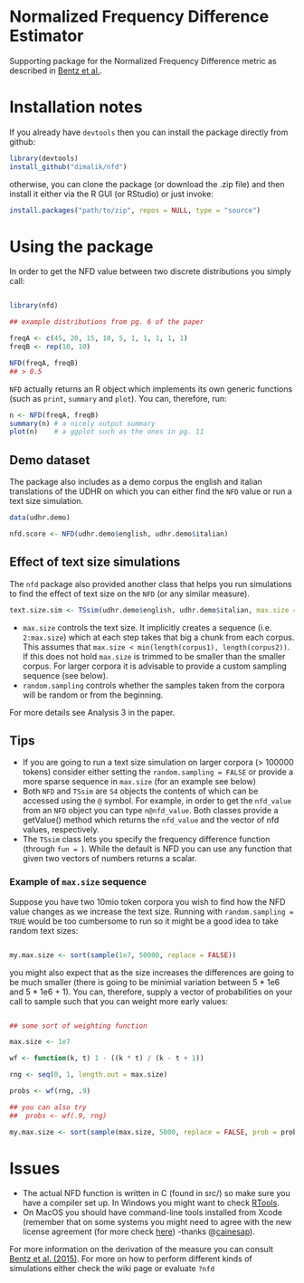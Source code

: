 # Normalized Frequency Difference Estimator

Supporting package for the Normalized Frequency Difference metric as described in [Bentz et al.](http://bit.ly/1KtlXzu).

# Installation notes

If you already have `devtools` then you can install the package directly from github:

```r
library(devtools)
install_github("dimalik/nfd")
```

otherwise, you can clone the package (or download the .zip file) and then install it either via the R GUI (or RStudio) or just invoke:

```r
install.packages("path/to/zip", repos = NULL, type = "source")
```

# Using the package

In order to get the NFD value between two discrete distributions you simply call:

```r

library(nfd)

## example distributions from pg. 6 of the paper

freqA <- c(45, 20, 15, 10, 5, 1, 1, 1, 1, 1)
freqB <- rep(10, 10)

NFD(freqA, freqB)
## > 0.5
```

`NFD` actually returns an R object which implements its own generic functions (such as `print`, `summary` and `plot`). You can, therefore, run:

```R
n <- NFD(freqA, freqB)
summary(n) # a nicely output summary
plot(n)    # a ggplot such as the ones in pg. 11
```

## Demo dataset

The package also includes as a demo corpus the english and italian translations of the UDHR on which you can either find the `NFD` value or run a text size simulation.

```R
data(udhr.demo)

nfd.score <- NFD(udhr.demo$english, udhr.demo$italian)
```

## Effect of text size simulations

The `nfd` package also provided another class that helps you run simulations to find the effect of text size on the `NFD` (or any similar measure).

```R
text.size.sim <- TSsim(udhr.demo$english, udhr.demo$italian, max.size = 1000, random.sampling = TRUE)
```

- `max.size` controls the text size. It implicitly creates a sequence (i.e. `2:max.size`) which at each step takes that big a chunk from each corpus. This assumes that `max.size < min(length(corpus1), length(corpus2))`. If this does not hold `max.size` is trimmed to be smaller than the smaller corpus. For larger corpora it is advisable to provide a custom sampling sequence (see below).
- `random.sampling` controls whether the samples taken from the corpora will be random or from the beginning.

For more details see Analysis 3 in the paper.

## Tips

- If you are going to run a text size simulation on larger corpora (> 100000 tokens) consider either setting the `random.sampling = FALSE` or provide a more sparse sequence in `max.size` (for an example see below)
- Both `NFD` and `TSsim` are `S4` objects the contents of which can be accessed using the `@` symbol. For example, in order to get the `nfd_value` from an `NFD` object you can type `n@nfd_value`. Both classes provide a getValue() method which returns the `nfd_value` and the vector of nfd values, respectively.
- The `TSsim` class lets you specify the frequency difference function (through `fun = `). While the default is NFD you can use any function that given two vectors of numbers returns a scalar.

### Example of `max.size` sequence

Suppose you have two 10mio token corpora you wish to find how the NFD value changes as we increase the text size. Running with `random.sampling = TRUE` would be too cumbersome to run so it might be a good idea to take random text sizes:

```R

my.max.size <- sort(sample(1e7, 50000, replace = FALSE))

```

you might also expect that as the size increases the differences are going to be much smaller (there is going to be minimial variation between 5 * 1e6 and 5 * 1e6 + 1). You can, therefore, supply a vector of probabilities on your call to sample such that you can weight more early values:

```R

## some sort of weighting function

max.size <- 1e7

wf <- function(k, t) 1 - ((k * t) / (k - t + 1)) 

rng <- seq(0, 1, length.out = max.size)

probs <- wf(rng, .9)

## you can also try
##  probs <- wf(.9, rng)

my.max.size <- sort(sample(max.size, 5000, replace = FALSE, prob = probs))

```

# Issues

- The actual NFD function is written in C (found in src/) so make sure you have a compiler set up. In Windows you might want to check [RTools](https://cran.r-project.org/bin/windows/Rtools/).
- On MacOS you should have command-line tools installed from Xcode (remember that on some systems you might need to agree with the new license agreement (for more check [here](http://stackoverflow.com/questions/26197347)) -thanks @[cainesap](https://github.com/cainesap)).

For more information on the derivation of the measure you can consult [Bentz et al. (2015)](http://bit.ly/1KtlXzu). For more on how to perform different kinds of simulations either check the wiki page or evaluate `?nfd`
